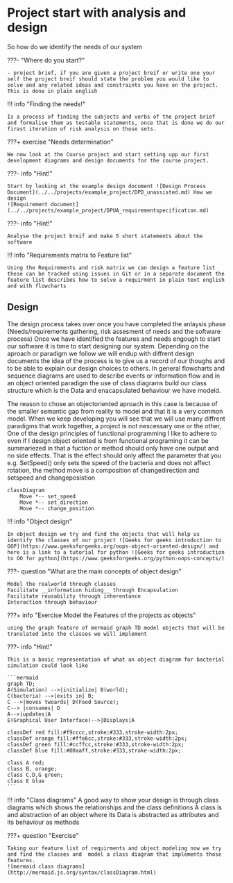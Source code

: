 # Project start with analysis and design

So how do we identify the needs of our system

???- "Where do you start?"

    - project brief, if you are given a project breif or write one your self the project breif should state the problem you would like to solve and any related ideas and constraints you have on the project. This is done in plain english

!!! info "Finding the needs!"

    Is a process of finding the subjects and verbs of the project brief and formalise them as testable statements, once that is done we do our firast iteration of risk analysis on those sets.

???+ exercise "Needs determination"

    We now look at the Course project and start setting upp our first development diagrams and design documents for the course project.

???- info "Hint!"

    Start by looking at the example design document ![Design Process Document](../../projects/example_project/DPD_unassisted.md) How we design
    ![Requirement document](../../projects/example_project/DPUA_requirementspecification.md)

???- info "Hint!"

    Analyse the project breif and make 5 short statements about the software

!!! info "Requirements matrix to Feature list"

    Using the Requirements and risk matrix we can design a feature list these can be tracked using issues in Git or in a separate document the feature list describes how to solve a requirment in plain text english and with flowcharts


## Design

The design process takes over once you have completed the anlaysis phase (Needs/requirements gathering, risk assesment of needs and the software process) Once we have identified the features and needs engough to start our software it is time to start designing our system. Depending on the aproach or paradigm we follow we will endup with diffrent design documents the idea of the process is to give us a record of our thoughs and to be able to explain our design choices to others. In general flowcharts and sequence diagrams are used to describe events or information flow and in an object oriented paradigm the use of class diagrams build our class structure which is the Data and enacapsulated behaviour we have modeld.

The reason to chose an objectoriented aproach in this case is because of the smaller semantic gap from reality to model and that it is a very common model. When we keep developing you will see that we will use many diffrent paradigms that work together, a project is not nescessary one or the other, One of the design principles of functional programming I like to adhere to even if I design object oriented is from functional programing it can be summariezed in that a fuction or method should only have one output and no side effects. That is the effect should only affect the parameter that you e.g. SetSpeed() only sets the speed of the bacteria and does not affect rotation, the method move is a composition of changedirection and setspeed and changeposistion

```mermaid
classDiagram
    Move *-- set_speed
    Move *-- set_direction
    Move *-- change_position
```


!!! info "Object design"

    In object design we try and find the objects that will help us identify the classes of our project ![Geeks for geeks introduction to OOP](https://www.geeksforgeeks.org/oops-object-oriented-design/) and here is a link to a tutorial for python ![Geeks for geeks introduction to OO for python](https://www.geeksforgeeks.org/python-oops-concepts/)

???- question "What are the main concepts of object design"

    Model the realworld through classes
    Facilitate __information hiding__ through Encapsulation
    Facilitate reusability through inherentance
    Interaction through behaviour

???+ info "Exercise Model the Features of the projects as objects"

    using the graph feature of mermaid graph TD model objects that will be translated into the classes we will implement

???- info "Hint!"

    This is a basic representation of what an object diagram for bacterial simulation could look like

    ```mermaid
    graph TD;
    A(Simulation) -->|initialize| B(world);
    C(bacteria) -->|exits in| B;
    C -->|moves twoards| D(Food Source);
    C--> |consumes| D
    A-->|updates|A
    E(Graphical User Interface)-->|Displays|A

    classDef red fill:#f9cccc,stroke:#333,stroke-width:2px;
    classDef orange fill:#ffe6cc,stroke:#333,stroke-width:2px;
    classDef green fill:#ccffcc,stroke:#333,stroke-width:2px;
    classDef blue fill:#00aaff,stroke:#333,stroke-width:2px;

    class A red;
    class B, orange;
    class C,D,G green;
    class E blue
    ```

!!! info "Class diagrams"
    A good way to show your design is through class diagrams which shows the relationships and the class definitions
    A class is and abstraction of an object where its Data is abstracted as attributes and its behaviour as methods

???+ question "Exercise"

    Taking our feature list of requirments and object modeling now we try and find the classes and  model a class diagram that implements those features.
    ![mermaid class diagrams](http://mermaid.js.org/syntax/classDiagram.html)
